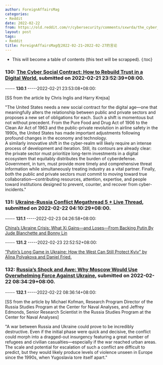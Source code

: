 ```yaml
---
author: ForeignAffairsMag
categories:
- Reddit
date: 2022-02-22
from: https://old.reddit.com/r/cybersecurity/comments/sxwrda/the_cyber_social_contract_how_to_rebuild_trust_in/
layout: post
tags:
- Reddit
title: ForeignAffairsMag在2022-02-21~2022-02-27的言论
---
```


* This will become a table of contents (this text will be scrapped).
{:toc}

### 130: [The Cyber Social Contract: How to Rebuild Trust in a Digital World](https://old.reddit.com/r/cybersecurity/comments/sxwrda/the_cyber_social_contract_how_to_rebuild_trust_in/), submitted on 2022-02-21 23:52:39+08:00.

----- __130.1__ -----2022-02-21 23:53:08+08:00:

\[SS from the article by Chris Inglis and Harry Krejsa\]

"The United States needs a new social contract for the digital age—one that meaningfully alters the relationship between public and private sectors and proposes a new set of obligations for each. Such a shift is momentous but not without precedent. From the Pure Food and Drug Act of 1906 to the Clean Air Act of 1963 and the public-private revolution in airline safety in the 1990s, the United States has made important adjustments following profound changes in the economy and technology.  
A similarly innovative shift in the cyber-realm will likely require an intense process of development and iteration. Still, its contours are already clear: the private sector must prioritize long-term investments in a digital ecosystem that equitably distributes the burden of cyberdefense. Government, in turn, must provide more timely and comprehensive threat information while simultaneously treating industry as a vital partner. Finally, both the public and private sectors must commit to moving toward true collaboration—contributing resources, attention, expertise, and people toward institutions designed to prevent, counter, and recover from cyber-incidents."

### 131: [Ukraine-Russia Conflict Megathread 5 + Live Thread](https://old.reddit.com/r/europe/comments/sy330o/ukrainerussia_conflict_megathread_5_live_thread/), submitted on 2022-02-22 04:10:29+08:00.

----- __131.1__ -----2022-02-23 04:26:58+08:00:

[China’s Ukraine Crisis: What Xi Gains—and Loses—From Backing Putin By Jude Blanchette and Bonny Lin](https://www.foreignaffairs.com/articles/china/2022-02-21/chinas-ukraine-crisis)

----- __131.2__ -----2022-02-23 22:52:52+08:00:

["Putin’s Long Game in Ukraine: How the West Can Still Protect Kyiv" by Alina Polyakova and Daniel Fried.](https://www.foreignaffairs.com/articles/ukraine/2022-02-23/putins-long-game-ukraine)

### 132: [Russia’s Shock and Awe: Why Moscow Would Use Overwhelming Force Against Ukraine](https://old.reddit.com/r/geopolitics/comments/sy9egz/russias_shock_and_awe_why_moscow_would_use/), submitted on 2022-02-22 08:34:29+08:00.

----- __132.1__ -----2022-02-22 08:36:14+08:00:

\[SS from the article by Michael Kofman, Research Program Director of the Russia Studies Program at the Center for Naval Analyses, and Jeffrey Edmonds, Senior Research Scientist in the Russia Studies Program at the Center for Naval Analyses\]

"A war between Russia and Ukraine could prove to be incredibly destructive. Even if the initial phase were quick and decisive, the conflict could morph into a dragged-out insurgency featuring a great number of refugees and civilian casualties—especially if the war reached urban areas. The scale and potential for escalation of such a conflict are difficult to predict, but they would likely produce levels of violence unseen in Europe since the 1990s, when Yugoslavia tore itself apart."


